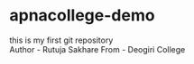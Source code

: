 # apnacollege-demo
this is my first git repository
<br>
Author - Rutuja Sakhare
From - Deogiri College
